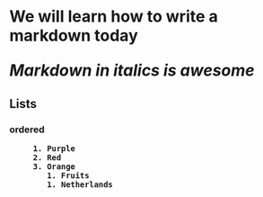   <h1> We will learn how to write a markdown today
  
 
  
 _Markdown in italics is awesome_ 
  
  <h2> Lists
       <h3> ordered
         
         1. Purple
         2. Red
         3. Orange
            1. Fruits
            1. Netherlands
  

